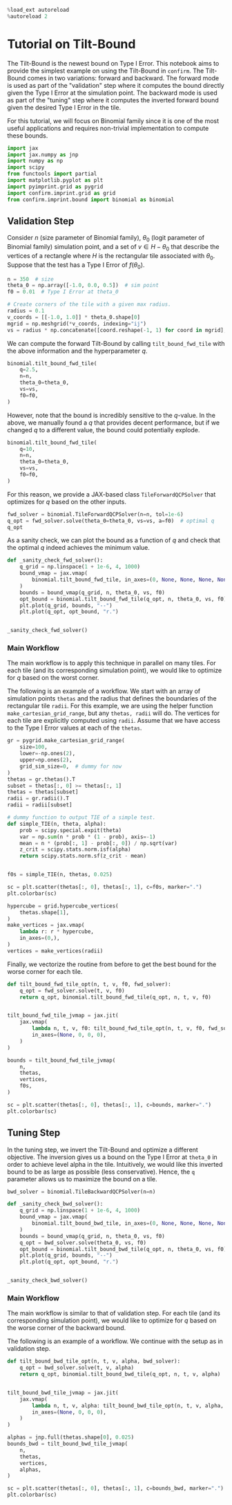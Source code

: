 ```python
%load_ext autoreload
%autoreload 2
```

# Tutorial on Tilt-Bound


The Tilt-Bound is the newest bound on Type I Error.
This notebook aims to provide the simplest example on using the Tilt-Bound in `confirm`.
The Tilt-Bound comes in two variations: forward and backward.
The forward mode is used as part of the "validation" step where it computes the bound directly
given the Type I Error at the simulation point.
The backward mode is used as part of the "tuning" step where it computes the inverted forward bound
given the desired Type I Error in the tile.

For this tutorial, we will focus on Binomial family since it is one of the most useful applications
and requires non-trivial implementation to compute these bounds.

```python
import jax
import jax.numpy as jnp
import numpy as np
import scipy
from functools import partial
import matplotlib.pyplot as plt
import pyimprint.grid as pygrid
import confirm.imprint.grid as grid
from confirm.imprint.bound import binomial as binomial
```

## Validation Step


Consider $n$ (size parameter of Binomial family), 
$\theta_0$ (logit parameter of Binomial family) simulation point, and
a set of $v \in H-\theta_0$ that describe the vertices of a rectangle
where $H$ is the rectangular tile associated with $\theta_0$.
Suppose that the test has a Type I Error of $f(\theta_0)$.

```python
n = 350  # size
theta_0 = np.array([-1.0, 0.0, 0.5])  # sim point
f0 = 0.01  # Type I Error at theta_0

# Create corners of the tile with a given max radius.
radius = 0.1
v_coords = [[-1.0, 1.0]] * theta_0.shape[0]
mgrid = np.meshgrid(*v_coords, indexing="ij")
vs = radius * np.concatenate([coord.reshape(-1, 1) for coord in mgrid], axis=1)
```

We can compute the forward Tilt-Bound by calling `tilt_bound_fwd_tile` with the above information and the hyperparameter $q$.

```python
binomial.tilt_bound_fwd_tile(
    q=2.5,
    n=n,
    theta_0=theta_0,
    vs=vs,
    f0=f0,
)
```

However, note that the bound is incredibly sensitive to the $q$-value.
In the above, we manually found a $q$ that provides decent performance,
but if we changed $q$ to a different value, the bound could potentially explode.

```python
binomial.tilt_bound_fwd_tile(
    q=10,
    n=n,
    theta_0=theta_0,
    vs=vs,
    f0=f0,
)
```

For this reason, we provide a JAX-based class `TileForwardQCPSolver` that optimizes for $q$
based on the other inputs.

```python
fwd_solver = binomial.TileForwardQCPSolver(n=n, tol=1e-6)
q_opt = fwd_solver.solve(theta_0=theta_0, vs=vs, a=f0)  # optimal q
q_opt
```

As a sanity check, we can plot the bound as a function of $q$ and check that the optimal $q$
indeed achieves the minimum value.

```python
def _sanity_check_fwd_solver():
    q_grid = np.linspace(1 + 1e-6, 4, 1000)
    bound_vmap = jax.vmap(
        binomial.tilt_bound_fwd_tile, in_axes=(0, None, None, None, None)
    )
    bounds = bound_vmap(q_grid, n, theta_0, vs, f0)
    opt_bound = binomial.tilt_bound_fwd_tile(q_opt, n, theta_0, vs, f0)
    plt.plot(q_grid, bounds, "--")
    plt.plot(q_opt, opt_bound, "r.")


_sanity_check_fwd_solver()
```

### Main Workflow


The main workflow is to apply this technique in parallel on many tiles.
For each tile (and its corresponding simulation point),
we would like to optimize for $q$ based on the worst corner.

The following is an example of a workflow.
We start with an array of simulation points `thetas` and the radius that defines the boundaries of the rectangular tile `radii`.
For this example, we are using the helper function `make_cartesian_grid_range`, but any `thetas, radii` will do.
The vertices for each tile are explicitly computed using `radii`.
Assume that we have access to the Type I Error values at each of the `thetas`.

```python
gr = pygrid.make_cartesian_grid_range(
    size=100,
    lower=-np.ones(2),
    upper=np.ones(2),
    grid_sim_size=0,  # dummy for now
)
thetas = gr.thetas().T
subset = thetas[:, 0] >= thetas[:, 1]
thetas = thetas[subset]
radii = gr.radii().T
radii = radii[subset]

# dummy function to output TIE of a simple test.
def simple_TIE(n, theta, alpha):
    prob = scipy.special.expit(theta)
    var = np.sum(n * prob * (1 - prob), axis=-1)
    mean = n * (prob[:, 1] - prob[:, 0]) / np.sqrt(var)
    z_crit = scipy.stats.norm.isf(alpha)
    return scipy.stats.norm.sf(z_crit - mean)


f0s = simple_TIE(n, thetas, 0.025)
```

```python
sc = plt.scatter(thetas[:, 0], thetas[:, 1], c=f0s, marker=".")
plt.colorbar(sc)
```

```python
hypercube = grid.hypercube_vertices(
    thetas.shape[1],
)
make_vertices = jax.vmap(
    lambda r: r * hypercube,
    in_axes=(0,),
)
vertices = make_vertices(radii)
```

Finally, we vectorize the routine from before to get the best bound for the worse corner for each tile.

```python
def tilt_bound_fwd_tile_opt(n, t, v, f0, fwd_solver):
    q_opt = fwd_solver.solve(t, v, f0)
    return q_opt, binomial.tilt_bound_fwd_tile(q_opt, n, t, v, f0)


tilt_bound_fwd_tile_jvmap = jax.jit(
    jax.vmap(
        lambda n, t, v, f0: tilt_bound_fwd_tile_opt(n, t, v, f0, fwd_solver)[-1],
        in_axes=(None, 0, 0, 0),
    )
)
```

```python
bounds = tilt_bound_fwd_tile_jvmap(
    n,
    thetas,
    vertices,
    f0s,
)
```

```python
sc = plt.scatter(thetas[:, 0], thetas[:, 1], c=bounds, marker=".")
plt.colorbar(sc)
```

## Tuning Step 


In the tuning step, we invert the Tilt-Bound and optimize a different objective.
The inversion gives us a bound on the Type I Error at `theta_0` in order to achieve level alpha in the tile.
Intuitively, we would like this inverted bound to be as large as possible (less conservative).
Hence, the `q` parameter allows us to maximize the bound on a tile.

```python
bwd_solver = binomial.TileBackwardQCPSolver(n=n)
```

```python
def _sanity_check_bwd_solver():
    q_grid = np.linspace(1 + 1e-6, 4, 1000)
    bound_vmap = jax.vmap(
        binomial.tilt_bound_bwd_tile, in_axes=(0, None, None, None, None)
    )
    bounds = bound_vmap(q_grid, n, theta_0, vs, f0)
    q_opt = bwd_solver.solve(theta_0, vs, f0)
    opt_bound = binomial.tilt_bound_bwd_tile(q_opt, n, theta_0, vs, f0)
    plt.plot(q_grid, bounds, "--")
    plt.plot(q_opt, opt_bound, "r.")


_sanity_check_bwd_solver()
```

### Main Workflow


The main workflow is similar to that of validation step.
For each tile (and its corresponding simulation point),
we would like to optimize for $q$ based on the worse corner
of the backward bound.

The following is an example of a workflow.
We continue with the setup as in validation step.

```python
def tilt_bound_bwd_tile_opt(n, t, v, alpha, bwd_solver):
    q_opt = bwd_solver.solve(t, v, alpha)
    return q_opt, binomial.tilt_bound_bwd_tile(q_opt, n, t, v, alpha)


tilt_bound_bwd_tile_jvmap = jax.jit(
    jax.vmap(
        lambda n, t, v, alpha: tilt_bound_bwd_tile_opt(n, t, v, alpha, bwd_solver)[-1],
        in_axes=(None, 0, 0, 0),
    )
)
```

```python
alphas = jnp.full(thetas.shape[0], 0.025)
bounds_bwd = tilt_bound_bwd_tile_jvmap(
    n,
    thetas,
    vertices,
    alphas,
)
```

```python
sc = plt.scatter(thetas[:, 0], thetas[:, 1], c=bounds_bwd, marker=".")
plt.colorbar(sc)
```
